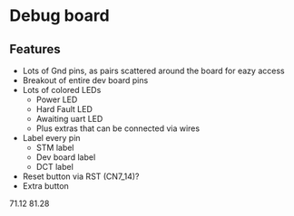 # Debug board

## Features

- Lots of Gnd pins, as pairs scattered around the board for eazy access
- Breakout of entire dev board pins
- Lots of colored LEDs
	- Power LED
	- Hard Fault LED
	- Awaiting uart LED
	- Plus extras that can be connected via wires
- Label every pin
	- STM label
	- Dev board label
	- DCT label
- Reset button via RST (CN7_14)?
- Extra button

71.12
81.28

